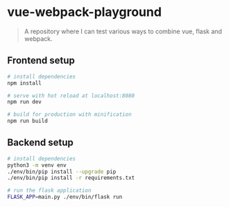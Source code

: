 # vue-webpack-playground

> A repository where I can test various ways to combine vue, flask and webpack.

## Frontend setup

``` bash
# install dependencies
npm install

# serve with hot reload at localhost:8080
npm run dev

# build for production with minification
npm run build
```

## Backend setup

``` bash
# install dependencies
python3 -m venv env
./env/bin/pip install --upgrade pip
./env/bin/pip install -r requirements.txt

# run the flask application
FLASK_APP=main.py ./env/bin/flask run
```
